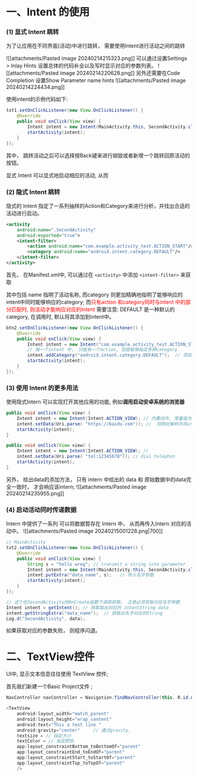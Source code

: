 # 一、Intent 的使用
### (1) 显式 Intent 跳转
为了让应用在不同界面(活动)中进行跳转， 需要使用Intent进行活动之间的跳转

![[attachments/Pasted image 20240214215323.png]]
可以通过设置Settings > Inlay Hints 设置总体的代码补全以及写时显示对应的参数列表。
![[attachments/Pasted image 20240214220628.png]]
另外还需要在Code Completion 设置Show Parameter name hints
![[attachments/Pasted image 20240214224434.png]]

使用intent的示例代码如下: 
```java
txt1.setOnClickListener(new View.OnClickListener() {  
    @Override  
    public void onClick(View view) {  
        Intent intent = new Intent(MainActivity.this, SecondActivity.class);  
        startActivity(intent);  
    }  
});
```

其中， 跳转活动之后可以选择按Back键来进行销毁或者新增一个跳转回原活动的按钮。 

显式 Intent 可以显式地启动相应的活动, 从而
### (2) 隐式 Intent 跳转
隐式的 Intent 指定了一系列抽样的Action和Category来进行分析，并找出合适的活动进行启动。 
```xml 
<activity  
    android:name=".SecondActivity"  
    android:exported="true">  
    <intent-filter>        
	    <action android:name="com.example.activity_test.ACTION_START"/>  
	    <category android:name="android.intent.category.DEFAULT"/>    
    </intent-filter>
</activity>
```
首先， 在Manifest.xml中, 可以通过在 `<activity>` 中添加 `<intent-filter>` 来获取

其中包括 name 指明了活动名称, 而category 则更加精确地指明了能够响应的intent中同时能够响应的category; 
而<mark style="background: transparent; color: red">只有action 和category同时与intent 中的部分匹配时, 则活动才能响应对应的intent</mark>
需要注意: DEFAULT 是一种默认的category, 在调用时, 默认将其添加到intent中。
```java
btn2.setOnClickListener(new View.OnClickListener() {  
    @Override  
    public void onClick(View view) {  
        Intent intent = new Intent("com.example.activity_test.ACTION_START"); // 随便定义标签
        // 每一个intent 中， 只能有一个action, 但是能够指定多种category 
        intent.addCategory("android.intent.category.DEFAULT");  // 添加可以响应的类别  
        startActivity(intent);  
    }  
});
```

### (3) 使用 Intent 的更多用法
使用隐式Intern 可以实现打开其他应用的功能, 例如**调用启动安卓系统的浏览器**

```java title:访问网址
public void onClick(View view) {
    Intent intent = new Intent(Intent.ACTION_VIEW); // 内置动作, 常量值为 ACTION_VIEW 
    intent.setData(Uri.parse( "https://baidu.com")); //  将网址解析并将uri传入。
    startActivity(intent);  
}
```

```java title:呼叫号码
public void onClick(View view) {
	Intent intent = new Intent(Intent.ACTION_VIEW); //
	intent.setData(Uri.parse( "tel:12345678")); // dial telephon
	startActivity(intent);
}
```

另外， 给出data的添加方法， 只有 intern 中给出的 data 和 原始数据中的data完全一致时， 才会响应该intern; 
![[attachments/Pasted image 20240214235955.png]]

### (4) 启动活动同时传递数据 
Intern 中提供了一系列 可以将数据暂存在 Intern 中， 从而再传入Intern 对应的活动中。 
![[attachments/Pasted image 20240215001228.png|700]]

```java title:调用putExtra传输数据的代码
// MainActivity 
txt2.setOnClickListener(new View.OnClickListener() {  
    @Override  
    public void onClick(View view) {  
        String s = "hello wreg"; // transmit a string into parameter  
        Intent intent = new Intent(MainActivity.this, SecondActivity.class);  
        intent.putExtra("data_name", s);   // 传入名字参数
        startActivity(intent);  
    }  
});

// 这个在SecondActivity的OnCreate函数下调用获取， 注意必须获取对应名字参数
Intent intent = getIntent(); // 获取取出对应的 intentString data
intent.getStringExtra("data_name");  // 获取出名字对应的String  
Log.d("SecondActivity", data);
```
如果获取对应的参数失败， 则程序闪退。

# 二、TextView控件
UI中, 显示文本信息往往使用 TextView 控件;  

首先我们新建一个Basic Project文件 ; 
```java
NavController navController = Navigation.findNavController(this, R.id.nav_host_fragment_content_main);
```

```cpp
<TextView  
    android:layout_width="match_parent"  
    android:layout_height="wrap_content"  
    android:text="This a test line "  
    android:gravity="center"     // 通过gravity, 
	textsize = // 指定大小 
	textColor = // 指定颜色
    app:layout_constraintBottom_toBottomOf="parent"  
    app:layout_constraintEnd_toEndOf="parent"  
    app:layout_constraintStart_toStartOf="parent"  
    app:layout_constraintTop_toTopOf="parent"  
    />
```

